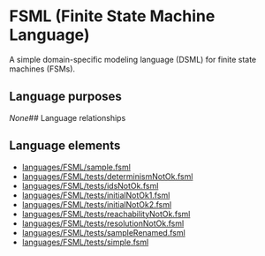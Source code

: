 # FSML (Finite State Machine Language)
A simple domain-specific modeling language (DSML) for finite state machines (FSMs).
## Language purposes
_None_## Language relationships
## Language elements
* [languages/FSML/sample.fsml](../../languages/FSML/sample.fsml)
* [languages/FSML/tests/determinismNotOk.fsml](../../languages/FSML/tests/determinismNotOk.fsml)
* [languages/FSML/tests/idsNotOk.fsml](../../languages/FSML/tests/idsNotOk.fsml)
* [languages/FSML/tests/initialNotOk1.fsml](../../languages/FSML/tests/initialNotOk1.fsml)
* [languages/FSML/tests/initialNotOk2.fsml](../../languages/FSML/tests/initialNotOk2.fsml)
* [languages/FSML/tests/reachabilityNotOk.fsml](../../languages/FSML/tests/reachabilityNotOk.fsml)
* [languages/FSML/tests/resolutionNotOk.fsml](../../languages/FSML/tests/resolutionNotOk.fsml)
* [languages/FSML/tests/sampleRenamed.fsml](../../languages/FSML/tests/sampleRenamed.fsml)
* [languages/FSML/tests/simple.fsml](../../languages/FSML/tests/simple.fsml)
